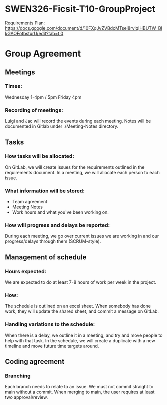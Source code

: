 # SWEN326-Ficsit-T10-GroupProject

Requirements Plan:
https://docs.google.com/document/d/10FXqJvZVBdcMTsel8rvlqIHBUTW_BIkGAOFotbsturU/edit?tab=t.0

# Group Agreement

## Meetings
### Times:
Wednesday 1-4pm / 5pm
Friday 4pm

### Recording of meetings:
Luigi and Jac will record the events during each meeting. 
Notes will be documented in Gitlab under ./Meeting-Notes directory.

## Tasks
### How tasks will be allocated:
On GitLab, we will create issues for the requirements outlined in the requirements document. In a meeting,
we will allocate each person to each issue.

### What information will be stored:
* Team agreement
* Meeting Notes
* Work hours and what you've been working on.

### How will progress and delays be reported:
During each meeting, we go over current issues we are working in and our progress/delays through them (SCRUM-style).

## Management of schedule
### Hours expected:
We are expected to do at least 7-8 hours of work per week in the project.

### How:
The schedule is outlined on an excel sheet. When somebody has done work, they will update the shared sheet, and commit 
a message on GitLab.

### Handling variations to the schedule:
When there is a delay, we outline it in a meeting, and try and move people to help with that task. In the schedule,
we will create a duplicate with a new timeline and move future time targets around.

## Coding agreement
### Branching
Each branch needs to relate to an issue. We must not commit straight to main without a commit. When merging to main,
the user requires at least two approval/review.